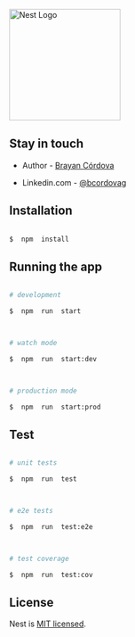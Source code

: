 <p  align="center">

<a  href="http://nestjs.com/"  target="blank"><img  src="https://nestjs.com/img/logo-small.svg"  width="200"  alt="Nest Logo"  /></a>

</p>

## Stay in touch

- Author - [Brayan Córdova](https://www.linkedin.com/in/bcordovag/)

- Linkedin.com - [@bcordovag](https://www.linkedin.com/in/bcordovag/)

[circleci-image]: https://img.shields.io/circleci/build/github/nestjs/nest/master?token=abc123def456
[circleci-url]: https://circleci.com/gh/nestjs/nest

## Installation

```bash

$  npm  install

```

## Running the app

```bash

# development

$  npm  run  start



# watch mode

$  npm  run  start:dev



# production mode

$  npm  run  start:prod

```

## Test

```bash

# unit tests

$  npm  run  test



# e2e tests

$  npm  run  test:e2e



# test coverage

$  npm  run  test:cov

```

## License

Nest is [MIT licensed](LICENSE).
